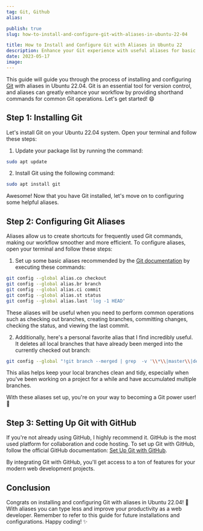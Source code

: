 ```yaml
---
tag: Git, Github
alias:

publish: true
slug: how-to-install-and-configure-git-with-aliases-in-ubuntu-22-04

title: How to Install and Configure Git with Aliases in Ubuntu 22
description: Enhance your Git experience with useful aliases for basic configuration in Ubuntu 22.04. A handy guide for Git users. Happy coding!
date: 2023-05-17
image:
---
```


This guide will guide you through the process of installing and configuring [Git](https://git-scm.com/) with aliases in Ubuntu 22.04. Git is an essential tool for version control, and aliases can greatly enhance your workflow by providing shorthand commands for common Git operations. Let's get started! 😄

## Step 1: Installing Git
Let's install Git on your Ubuntu 22.04 system. Open your terminal and follow these steps:

1. Update your package list by running the command:
```bash
sudo apt update
```

2. Install Git using the following command:
```bash
sudo apt install git
```

Awesome! Now that you have Git installed, let's move on to configuring some helpful aliases.

## Step 2: Configuring Git Aliases
Aliases allow us to create shortcuts for frequently used Git commands, making our workflow smoother and more efficient. To configure aliases, open your terminal and follow these steps:

1. Set up some basic aliases recommended by the [Git documentation](https://git-scm.com/book/en/v2/Git-Basics-Git-Aliases) by executing these commands:
```sh
git config --global alias.co checkout
git config --global alias.br branch
git config --global alias.ci commit
git config --global alias.st status
git config --global alias.last 'log -1 HEAD'
```

   These aliases will be useful when you need to perform common operations such as checking out branches, creating branches, committing changes, checking the status, and viewing the last commit.

2. Additionally, here's a personal favorite alias that I find incredibly useful. It deletes all local branches that have already been merged into the currently checked out branch:
```bash
git config --global "!git branch --merged | grep  -v '\\*\\|master\\|develop' | xargs -n 1 -r git branch -d"
```

   This alias helps keep your local branches clean and tidy, especially when you've been working on a project for a while and have accumulated multiple branches.

With these aliases set up, you're on your way to becoming a Git power user! 🎉

## Step 3: Setting Up Git with GitHub
If you're not already using GitHub, I highly recommend it. GitHub is the most used platform for collaboration and code hosting. To set up Git with GitHub, follow the official GitHub documentation: [Set Up Git with GitHub](https://docs.github.com/en/get-started/quickstart/set-up-git).

By integrating Git with GitHub, you'll get access to a ton of features for your modern web development projects.

## Conclusion
Congrats on installing and configuring Git with aliases in Ubuntu 22.04! 🎉 With aliases you can type less and improve your productivity as a web developer. Remember to refer to this guide for future installations and configurations. Happy coding! ✨